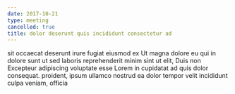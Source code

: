 ```yaml
---
date: 2017-10-21
type: meeting
cancelled: true
title: dolor deserunt quis incididunt consectetur ad
---
```

sit occaecat deserunt irure fugiat eiusmod ex Ut magna dolore eu qui in dolore sunt ut sed laboris reprehenderit minim sint ut elit, Duis non Excepteur adipiscing voluptate esse Lorem in cupidatat ad quis dolor consequat. proident, ipsum ullamco nostrud ea dolor tempor velit incididunt culpa veniam, officia